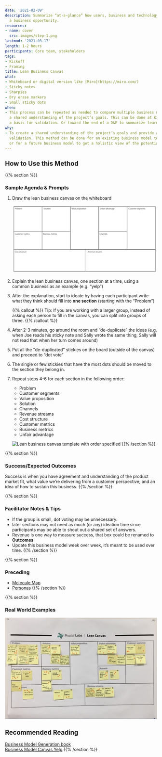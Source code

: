 ```yaml
---
date: '2021-02-09'
description: Summarize “at-a-glance” how users, business and technology meet to create
  a business opportunity.
resources:
- name: cover
  src: images/step-1.png
lastmod: '2021-03-17'
length: 1-2 hours
participants: Core team, stakeholders
tags:
- Kickoff
- Framing
title: Lean Business Canvas
what:
- Whiteboard or digital version like [Miro](https://miro.com/)
- Sticky notes
- Sharpies
- Dry erase markers
- Small sticky dots
when:
- This process can be repeated as needed to compare multiple business models and create
  a shared understanding of the project’s goals. This can be done at Kickoff to provide
  a basis for validation. Or toward the end of a D&F to summarize learnings.
why:
- To create a shared understanding of the project’s goals and provide a basis for
  validation. This method can be done for an existing business model to identify opportunities
  or for a future business model to get a holistic view of the potential solution.
---
```


## How to Use this Method

{{% section %}}
### Sample Agenda & Prompts
1. Draw the lean business canvas on the whiteboard

   ![Lean business canvas template](images/step-1.png)

1. Explain the lean business canvas, one section at a time, using a common business as an example (e.g. “yelp”)

1. After the explanation, start to ideate by having each participant write what they think should fill into **one section** (starting with the “Problem”)

   {{% callout %}}
   Tip: If you are working with a larger group, instead of asking each person to fill in the canvas, you can split into groups of three.
   {{% /callout %}}
1. After 2-3 minutes, go around the room and “de-duplicate” the ideas (e.g. when Joe reads his sticky note and Sally wrote the same thing, Sally will not read that when her turn comes around)

1. Put all the "de-duplicated" stickies on the board (outside of the canvas) and proceed to “dot vote”

1. The single or few stickies that have the most dots should be moved to the section they belong in.

1. Repeat steps 4-6 for each section in the following order:
   - Problem
   - Customer segments
   - Value proposition
   - Solution
   - Channels
   - Revenue streams
   - Cost structure
   - Customer metrics
   - Business metrics
   - Unfair advantage

   ![Lean business canvas template with order specified](/images/practices/lean-business-canvas/step-7.png)
{{% /section %}}

{{% section %}}
### Success/Expected Outcomes
Success is when you have agreement and understanding of the product market fit, what value we’re delivering from a customer perspective, and an idea of how to sustain this business.
{{% /section %}}

{{% section %}}
### Facilitator Notes & Tips

- If the group is small, dot voting may be unnecessary.
- later sections may not need as much (or any) ideation time since participants may be able to shout out a shared set of answers.
- Revenue is one way to measure success, that box could be renamed to **Outcomes**
- Update this business model week over week, it’s meant to be used over time.
{{% /section %}}

{{% section %}}
### Preceding
- [Molecule Map](/practices/molecule-map)
- [Personas](/practices/personas)
{{% /section %}}

{{% section %}}
### Real World Examples

![Sample filled out canvas](images/example-1.jpg)

## Recommended Reading

[Business Model Generation book](https://www.strategyzer.com/books/business-model-generation)  
[Business Model Canvas Yelp](https://www.innovationtactics.com/business-model-canvas-yelp/)
{{% /section %}}